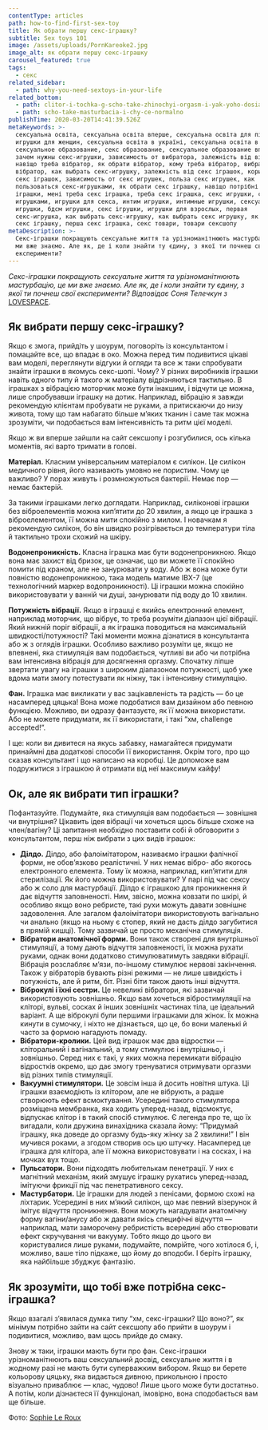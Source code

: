 ```yaml
---
contentType: articles
path: how-to-find-first-sex-toy
title: Як обрати першу секс-іграшку?
subtitle: Sex toys 101
image: /assets/uploads/PornKareoke2.jpg
image_alt: як обрати першу секс-іграшку
carousel_featured: true
tags:
  - секс
related_sidebar:
  - path: why-you-need-sextoys-in-your-life
related_bottom:
  - path: clitor-i-tochka-g-scho-take-zhinochyi-orgasm-i-yak-yoho-dosiahty
  - path: scho-take-masturbacia-i-chy-ce-normalno
publishTime: 2020-03-20T14:41:39.526Z
metaKeywords: >-
  сексуальна освіта, сексуальна освіта вперше, сексуальна освіта для підлітків,
  игрушки для женщин, сексуальна освіта в україні, сексуальна освіта в школах,
  сексуальное образование, секс образование, сексуальное образование вперше,
  зачем нужны секс-игрушки, зависимость от вибратора, залежність від вібратора,
  навіщо треба вібратор, як обрати вібратор, кому треба вібратор, вибрати
  вібратор, как выбрать секс-игрушку, залежність від секс іграшок, користь від
  секс іграшок, зависимость от секс игрушек, польза секс игрушек, как
  пользоваться секс-игрушками, як обрати секс іграшку, навіщо потрібні секс
  іграшки, мені треба секс іграшка, треба секс іграшка, секс игрушки, секс с
  игрушками, игрушки для секса, интим игрушки, интимные игрушки, сексуальные
  игрушки, бдсм игрушки, секс ігрушки, игрушки для взрослых, первая
  секс-игрушка, как выбрать секс-игрушку, как выбрать секс игрушку, як обрати
  секс іграшку, перша секс іграшка, секс товари, товари сексшопу
metaDescription: >-
  Секс-іграшки покращують сексуальне життя та урізноманітнюють мастурбацію, це
  ми вже знаємо. Але як, де і коли знайти ту єдину, з якої ти почнеш свої
  експерименти?
---
```

*Секс-іграшки покращують сексуальне життя та урізноманітнюють мастурбацію, це ми вже знаємо. Але як, де і коли знайти ту єдину, з якої ти почнеш свої експерименти? Відповідає Соня Телечкун з* [LOVESPACE](https://1sex-shop.com/?utm_campaign=vpershe).

## Як вибрати першу секс-іграшку?

Якщо є змога, прийдіть у шоурум, поговоріть із консультантом і помацайте все, що впадає в око. Можна перед тим подивитися цікаві вам моделі, переглянути відгуки й огляди та все ж таки спробувати знайти іграшки в якомусь секс-шопі. Чому? У різних виробників іграшки навіть одного типу й такого ж матеріалу відрізняються тактильно. В іграшках з вібрацією моторчик може бути інакшим, і відчути це можна, лише спробувавши іграшку на дотик. Наприклад, вібрацію я завжди рекомендую клієнтам пробувати не руками, а притискаючи до низу живота, тому що там набагато більше м’яких тканин і саме так можна зрозуміти, чи подобається вам інтенсивність та ритм цієї моделі. 

Якщо ж ви вперше зайшли на сайт сексшопу і розгубилися, ось кілька моментів, які варто тримати в голові. 

**Матеріал.** Класним універсальним матеріалом є силікон. Це силікон медичного рівня, його називають умовно не пористим. Чому це важливо? У порах живуть і розмножуються бактерії. Немає пор —  немає бактерій. 

За такими іграшками легко доглядати. Наприклад, силіконові іграшки без віброелементів можна кип’ятити до 20 хвилин, а якщо це іграшка з віброелементом, її можна мити спокійно з милом. І новачкам я рекомендую силікон, бо він швидко розігрівається до температури тіла й тактильно трохи схожий на шкіру.

**Водонепроникність.** Класна іграшка має бути водонепроникною. Якщо вона має захист від бризок, це означає, що ви можете її спокійно помити під краном, але не занурювати у воду. Або ж вона може бути повністю  водонепроникною, така модель матиме ІВХ-7 (це технологічний маркер водопроникності). Ці іграшки можна спокійно використовувати у ванній чи душі, занурювати під воду до 10 хвилин. 

**Потужність вібрації.** Якщо в іграшці є якийсь електронний елемент,  наприклад моторчик, що вібрує, то треба розуміти діапазон цієї вібрації. Який нижній поріг вібрації, а як іграшка поводиться на максимальній швидкості/потужності? Такі моменти можна дізнатися в консультанта або ж з оглядів іграшки. Особливо важливо розуміти це, якщо не впевнені, яка стимуляція вам подобається, чутливі ви або чи потрібна вам інтенсивна вібрація для досягнення оргазму. Спочатку ліпше звертати увагу на іграшки з широким діапазоном потужності, щоб уже вдома мати змогу потестувати як ніжну, так і інтенсивну стимуляцію. 

**Фан.** Іграшка має викликати у вас зацікавленість та радість — бо це насамперед цяцька! Вона може подобатися вам дизайном або певною функцією. Можливо, ви одразу фантазуєте, як її можна використати. Або не можете придумати, як її використати, і такі “хм, challenge accepted!”. 

І ще: коли ви дивитеся на якусь забавку, намагайтеся придумати принаймні два додаткові способи її використання. Окрім того, про що сказав консультант і що написано на коробці. Це допоможе вам подружитися з іграшкою й отримати від неї максимум кайфу!

## Ок, але як вибрати тип іграшки?

Пофантазуйте. Подумайте, яка стимуляція вам подобається — зовнішня чи  внутрішня? Цікавить ідея вібрації чи хочеться щось більше схоже на член/вагіну? Ці запитання необхідно поставити собі й обговорити з консультантом, перш ніж вибрати з цих видів іграшок:

* **Ділдо.** Ділдо, або фалоімітатором, називаємо іграшки фалічної форми, не обов’язково реалістичні. У них немає вібро- або якогось електронного елемента. Тому їх можна, наприклад, кип’ятити для стерилізації.  Як його можна використовувати? У парі під час сексу або ж соло для мастурбації. Ділдо є іграшкою для проникнення й дає відчуття заповненості. Ним, звісно, можна ковзати по шкірі, й особливо якщо воно ребристе, такі рухи можуть давати зовнішнє задоволення. Але загалом фалоімітатори використовують вагінально чи анально (якщо на ньому є стопер, який не дасть ділдо загубитися в прямій кишці). Тому зазвичай це просто механічна стимуляція. 
* **Вібратори анатомічної форми.** Вони також створені для внутрішньої стимуляції, а тому дають відчуття заповненості, їх можна рухати руками, однак вони додатково стимулюватимуть завдяки вібрації. Вібрація розслабляє м’язи, по-іншому стимулює нервові закінчення. Також у вібраторів бувають різні режими — не лише швидкість і потужність, але й ритм, біт. Різні біти також дають інші відчуття. 
* **Віброкулі і їхні сестри.** Це невеликі вібратори, які зазвичай використовують зовнішньо. Якщо вам хочеться вібростимуляції на кліторі, вульві, сосках й інших зовнішніх частинах тіла, це ідеальний варіант. А ще віброкулі були першими іграшками для жінок. Їх можна кинути в сумочку, і ніхто не дізнається, що це, бо вони маленькі й часто за формою нагадують помаду. 
* **Вібратори-кролики.** Цей вид іграшок має два відростки — кліторальний і вагінальний, а тому стимулює і внутрішньо, і зовнішньо. Серед них є такі, у яких можна перемикати вібрацію відростків окремо, що дає змогу тренуватися отримувати оргазми від різних типів стимуляції. 
* **Вакуумні стимулятори.** Це зовсім інша й досить новітня штука. Ці іграшки взаємодіють із клітором, але не вібрують, а радше створюють ефект всмоктування.  Усередині такого стимулятора розміщена мембранка, яка ходить уперед-назад, відсмоктує, відпускає клітор і в такий спосіб стимулює. Є легенда про те, що їх вигадали, коли дружина винахідника сказала йому: “Придумай іграшку, яка доведе до оргазму будь-яку жінку за 2 хвилини!” І він мучився роками, а згодом створив ось цю штучку. Насамперед це іграшка для клітора, але її можна використовувати і на сосках, і на мочках вух тощо.
* **Пульсатори.** Вони підходять любителькам пенетрації. У них є магнітний механізм, який змушує іграшку рухатись уперед-назад, імітуючи фрикції під час пенетративного сексу. 
* **Мастурбатори.** Це іграшки для людей з пенісами, формою схожі на ліхтарик. Усередині в них м’який силікон, що має певний візерунок й імітує відчуття проникнення. Вони можуть нагадувати анатомічну форму вагіни/анусу або ж давати якісь специфічні відчуття — наприклад, мати заморочену ребристість всередині або створювати ефект скручування чи вакууму.  Тобто якщо до цього ви користувалися лише руками, подумайте, помрійте, чого хотілося б, і, можливо, ваше тіло підкаже, що йому до вподоби. І беріть іграшку, яка найбільше збуджує фантазію.

## Як зрозуміти, що тобі вже потрібна секс-іграшка?

Якщо взагалі з’явилася думка типу “хм, секс-іграшки? Що воно?”, як мінімум потрібно зайти на сайт сексшопу або прийти в шоурум і подивитися, можливо, вам щось прийде до смаку.

Знову ж таки, іграшки мають бути про фан. Секс-іграшки урізноманітнюють ваш сексуальний досвід, сексуальне життя і в жодному разі не мають бути суперважким вибором. Якщо ви берете кольорову цяцьку, яка видається дивною, прикольною і просто візуально приваблює — клас, чудово! Лише цього може бути достатньо. А потім, коли дізнаєтеся її функціонал, імовірно, вона сподобається вам ще більше.

Фото: [Sophie Le Roux](https://www.instagram.com/druidspice/)

